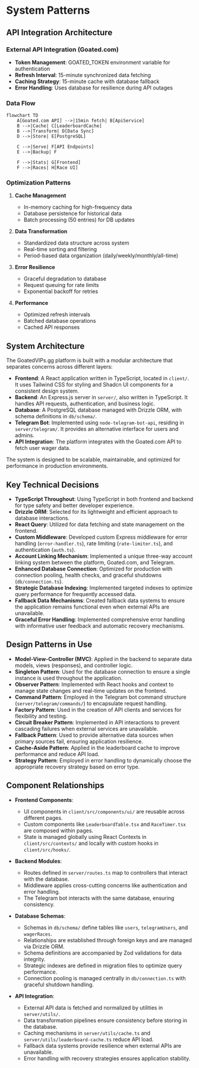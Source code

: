 # System Patterns

## API Integration Architecture

### External API Integration (Goated.com)
- **Token Management**: GOATED_TOKEN environment variable for authentication
- **Refresh Interval**: 15-minute synchronized data fetching
- **Caching Strategy**: 15-minute cache with database fallback
- **Error Handling**: Uses database for resilience during API outages

### Data Flow
```mermaid
flowchart TD
    A[Goated.com API] -->|15min fetch| B[ApiService]
    B -->|Cache| C[LeaderboardCache]
    B -->|Transform| D[Data Sync]
    D -->|Store| E[PostgreSQL]
    
    C -->|Serve| F[API Endpoints]
    E -->|Backup| F
    
    F -->|Stats| G[Frontend]
    F -->|Races| H[Race UI]
```

### Optimization Patterns
1. **Cache Management**
   - In-memory caching for high-frequency data
   - Database persistence for historical data
   - Batch processing (50 entries) for DB updates

2. **Data Transformation**
   - Standardized data structure across system
   - Real-time sorting and filtering
   - Period-based data organization (daily/weekly/monthly/all-time)

3. **Error Resilience**
   - Graceful degradation to database
   - Request queuing for rate limits
   - Exponential backoff for retries

4. **Performance**
   - Optimized refresh intervals
   - Batched database operations
   - Cached API responses

## System Architecture

The GoatedVIPs.gg platform is built with a modular architecture that separates concerns across different layers:

- **Frontend**: A React application written in TypeScript, located in `client/`. It uses Tailwind CSS for styling and Shadcn UI components for a consistent design system.
- **Backend**: An Express.js server in `server/`, also written in TypeScript. It handles API requests, authentication, and business logic.
- **Database**: A PostgreSQL database managed with Drizzle ORM, with schema definitions in `db/schema/`.
- **Telegram Bot**: Implemented using `node-telegram-bot-api`, residing in `server/telegram/`. It provides an alternative interface for users and admins.
- **API Integration**: The platform integrates with the Goated.com API to fetch user wager data.

The system is designed to be scalable, maintainable, and optimized for performance in production environments.

## Key Technical Decisions

- **TypeScript Throughout**: Using TypeScript in both frontend and backend for type safety and better developer experience.
- **Drizzle ORM**: Selected for its lightweight and efficient approach to database interactions.
- **React Query**: Utilized for data fetching and state management on the frontend.
- **Custom Middleware**: Developed custom Express middleware for error handling (`error-handler.ts`), rate limiting (`rate-limiter.ts`), and authentication (`auth.ts`).
- **Account Linking Mechanism**: Implemented a unique three-way account linking system between the platform, Goated.com, and Telegram.
- **Enhanced Database Connection**: Optimized for production with connection pooling, health checks, and graceful shutdowns (`db/connection.ts`).
- **Strategic Database Indexing**: Implemented targeted indexes to optimize query performance for frequently accessed data.
- **Fallback Data Mechanisms**: Created fallback data systems to ensure the application remains functional even when external APIs are unavailable.
- **Graceful Error Handling**: Implemented comprehensive error handling with informative user feedback and automatic recovery mechanisms.

## Design Patterns in Use

- **Model-View-Controller (MVC)**: Applied in the backend to separate data models, views (responses), and controller logic.
- **Singleton Pattern**: Used for the database connection to ensure a single instance is used throughout the application.
- **Observer Pattern**: Implemented with React hooks and context to manage state changes and real-time updates on the frontend.
- **Command Pattern**: Employed in the Telegram bot command structure (`server/telegram/commands/`) to encapsulate request handling.
- **Factory Pattern**: Used in the creation of API clients and services for flexibility and testing.
- **Circuit Breaker Pattern**: Implemented in API interactions to prevent cascading failures when external services are unavailable.
- **Fallback Pattern**: Used to provide alternative data sources when primary sources fail, ensuring application resilience.
- **Cache-Aside Pattern**: Applied in the leaderboard cache to improve performance and reduce API load.
- **Strategy Pattern**: Employed in error handling to dynamically choose the appropriate recovery strategy based on error type.

## Component Relationships

- **Frontend Components**:
  - UI components in `client/src/components/ui/` are reusable across different pages.
  - Custom components like `LeaderboardTable.tsx` and `RaceTimer.tsx` are composed within pages.
  - State is managed globally using React Contexts in `client/src/contexts/` and locally with custom hooks in `client/src/hooks/`.

- **Backend Modules**:
  - Routes defined in `server/routes.ts` map to controllers that interact with the database.
  - Middleware applies cross-cutting concerns like authentication and error handling.
  - The Telegram bot interacts with the same database, ensuring consistency.

- **Database Schemas**:
  - Schemas in `db/schema/` define tables like `users`, `telegramUsers`, and `wagerRaces`.
  - Relationships are established through foreign keys and are managed via Drizzle ORM.
  - Schema definitions are accompanied by Zod validations for data integrity.
  - Strategic indexes are defined in migration files to optimize query performance.
  - Connection pooling is managed centrally in `db/connection.ts` with graceful shutdown handling.

- **API Integration**:
  - External API data is fetched and normalized by utilities in `server/utils/`.
  - Data transformation pipelines ensure consistency before storing in the database.
  - Caching mechanisms in `server/utils/cache.ts` and `server/utils/leaderboard-cache.ts` reduce API load.
  - Fallback data systems provide resilience when external APIs are unavailable.
  - Error handling with recovery strategies ensures application stability.
